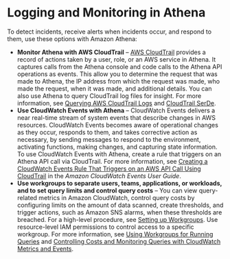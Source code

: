 # Logging and Monitoring in Athena<a name="security-logging-monitoring"></a>

To detect incidents, receive alerts when incidents occur, and respond to them, use these options with Amazon Athena: 
+ **Monitor Athena with AWS CloudTrail** – [AWS CloudTrail](https://docs.aws.amazon.com/awscloudtrail/latest/userguide/) provides a record of actions taken by a user, role, or an AWS service in Athena\. It captures calls from the Athena console and code calls to the Athena API operations as events\. This allow you to determine the request that was made to Athena, the IP address from which the request was made, who made the request, when it was made, and additional details\. You can also use Athena to query CloudTrail log files for insight\. For more information, see [Querying AWS CloudTrail Logs](cloudtrail-logs.md) and [CloudTrail SerDe](cloudtrail.md)\. 
+ **Use CloudWatch Events with Athena** – CloudWatch Events delivers a near real\-time stream of system events that describe changes in AWS resources\. CloudWatch Events becomes aware of operational changes as they occur, responds to them, and takes corrective action as necessary, by sending messages to respond to the environment, activating functions, making changes, and capturing state information\. To use CloudWatch Events with Athena, create a rule that triggers on an Athena API call via CloudTrail\. For more information, see [Creating a CloudWatch Events Rule That Triggers on an AWS API Call Using CloudTrail](https://docs.aws.amazon.com/AmazonCloudWatch/latest/events/Create-CloudWatch-Events-CloudTrail-Rule.html) in the *Amazon CloudWatch Events User Guide*\.
+ **Use workgroups to separate users, teams, applications, or workloads, and to set query limits and control query costs** – You can view query\-related metrics in Amazon CloudWatch, control query costs by configuring limits on the amount of data scanned, create thresholds, and trigger actions, such as Amazon SNS alarms, when these thresholds are breached\. For a high\-level procedure, see [Setting up Workgroups](workgroups-procedure.md)\. Use resource\-level IAM permissions to control access to a specific workgroup\. For more information, see [Using Workgroups for Running Queries](workgroups.md) and [Controlling Costs and Monitoring Queries with CloudWatch Metrics and Events](control-limits.md)\.
